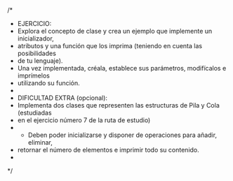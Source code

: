 /*
 * EJERCICIO:
 * Explora el concepto de clase y crea un ejemplo que implemente un inicializador,
 * atributos y una función que los imprima (teniendo en cuenta las posibilidades
 * de tu lenguaje).
 * Una vez implementada, créala, establece sus parámetros, modifícalos e imprímelos
 * utilizando su función.
 *
 * DIFICULTAD EXTRA (opcional):
 * Implementa dos clases que representen las estructuras de Pila y Cola (estudiadas
 * en el ejercicio número 7 de la ruta de estudio)
 * - Deben poder inicializarse y disponer de operaciones para añadir, eliminar,
 *   retornar el número de elementos e imprimir todo su contenido.
 * 
 */